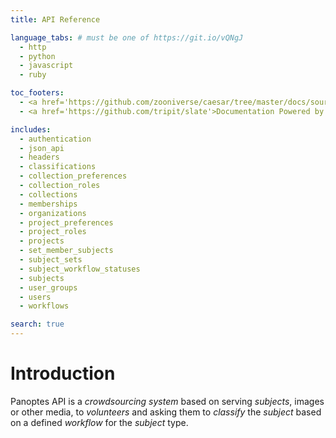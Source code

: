 ```yaml
---
title: API Reference

language_tabs: # must be one of https://git.io/vQNgJ
  - http
  - python
  - javascript
  - ruby

toc_footers:
  - <a href='https://github.com/zooniverse/caesar/tree/master/docs/source/'>Modify documentation</a>
  - <a href='https://github.com/tripit/slate'>Documentation Powered by Slate</a>

includes:
  - authentication
  - json_api
  - headers
  - classifications
  - collection_preferences
  - collection_roles
  - collections
  - memberships
  - organizations
  - project_preferences
  - project_roles
  - projects
  - set_member_subjects
  - subject_sets
  - subject_workflow_statuses
  - subjects
  - user_groups
  - users
  - workflows

search: true
---
```


# Introduction

Panoptes API is a *crowdsourcing system* based on serving _subjects_,
images or other media, to _volunteers_ and asking them to _classify_
the _subject_ based on a defined _workflow_ for the _subject_ type.

